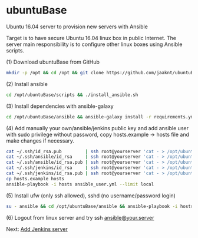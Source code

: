 # ubuntuBase
Ubuntu 16.04 server to provision new servers with Ansible

Target is to have secure Ubuntu 16.04 linux box in public Internet. The server main responsibility is to configure other linux boxes using Ansible scripts.

(1) Download ubuntuBase from GitHub
   ```bash
   mkdir -p /opt && cd /opt && git clone https://github.com/jaaknt/ubuntuBase.git
   ```
(2) Install ansible
   ```bash
   cd /opt/ubuntuBase/scripts && ./install_ansible.sh
   ```
(3) Install dependencies with ansible-galaxy  
   ```bash
   cd /opt/ubuntuBase/ansible && ansible-galaxy install -r requirements.yml
   ```
(4) Add manually your own/ansible/jenkins public key and add ansible user with sudo privilege without password, copy hosts.example -> hosts file and make changes if necessary.
   ```bash
   cat ~/.ssh/id_rsa.pub         | ssh root@yourserver 'cat - > /opt/ubuntuBase/ansible/files/keys/my.pub'
   cat ~/.ssh/ansible/id_rsa     | ssh root@yourserver 'cat - > /opt/ubuntuBase/ansible/files/keys/ansible.priv'
   cat ~/.ssh/ansible/id_rsa.pub | ssh root@yourserver 'cat - > /opt/ubuntuBase/ansible/files/keys/ansible.pub'
   cat ~/.ssh/jenkins/id_rsa     | ssh root@yourserver 'cat - > /opt/ubuntuBase/ansible/files/keys/jenkins.priv'
   cat ~/.ssh/jenkins/id_rsa.pub | ssh root@yourserver 'cat - > /opt/ubuntuBase/ansible/files/keys/jenkins.pub'
   cp hosts.example hosts
   ansible-playbook -i hosts ansible_user.yml --limit local
   ```
(5) Install ufw (only ssh allowed), sshd (no username/password login)
   ```bash
   su - ansible && cd /opt/ubuntuBase/ansible && ansible-playbook -i hosts common.yml --limit local
   ```
(6) Logout from linux server and try ssh ansible@your.server

Next: [Add Jenkins server](./Jenkins.md)
